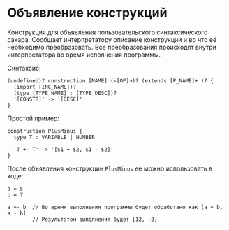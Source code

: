 # Объявление конструкций

Конструкция для объявления пользовательского синтаксического сахара.
Сообшает интерпретатору описание конструкции и во что её необходимо преобразовать.
Все преобразования происходят внутри интерпретатора во время исполнения программы.

Синтаксис:
```
(undefined)? construction [NAME] (<[OP]>)? (extends [P_NAME]+ )? {
  (import [INC_NAME])?
  (type [TYPE_NAME] : [TYPE_DESC])?
  '[CONSTR]' -> '[DESC]'
}
```

Простой пример: 
```
construction PlusMinus {
  type T : VARIABLE | NUMBER
  
  'T +- T' -> '[$1 + $2, $1 - $2]'
}
```
После объявления конструкции `PlusMinus` ее можно использовать в коде:
```
a = 5
b = 7

a +- b  // Во время выполнения программы будет обработано как [a + b, a - b]
        // Результатом выполнения будет [12, -2]
```
